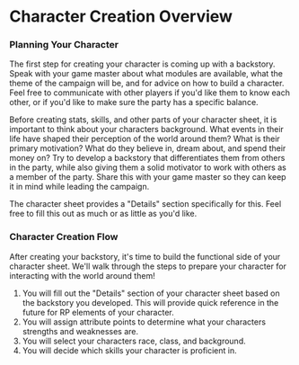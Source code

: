 # Character Creation Overview

### Planning Your Character
  The first step for creating your character is coming up with a backstory.  Speak with
your game master about what modules are available, what the theme of the campaign will
be, and for advice on how to build a character.  Feel free to communicate with other
players if you'd like them to know each other, or if you'd like to make sure the party
has a specific balance.
  
  Before creating stats, skills, and other parts of your character sheet, it is important
to think about your characters background.  What events in their life have shaped their
perception of the world around them?  What is their primary motivation?  What do they
believe in, dream about, and spend their money on?  Try to develop a backstory that
differentiates them from others in the party, while also giving them a solid motivator to
work with others as a member of the party.  Share this with your game master so they can
keep it in mind while leading the campaign.

The character sheet provides a "Details" section specifically for this.  Feel free to
fill this out as much or as little as you'd like.  

### Character Creation Flow

After creating your backstory, it's time to build the functional side of your character
sheet.  We'll walk through the steps to prepare your character for interacting with the
world around them!

1.  You will fill out the "Details" section of your character sheet based on the backstory you developed.  This will provide quick reference in the future for RP elements of your character.
2.  You will assign attribute points to determine what your characters strengths and weaknesses are. 
3.  You will select your characters race, class, and background.
4.  You will decide which skills your character is proficient in.
